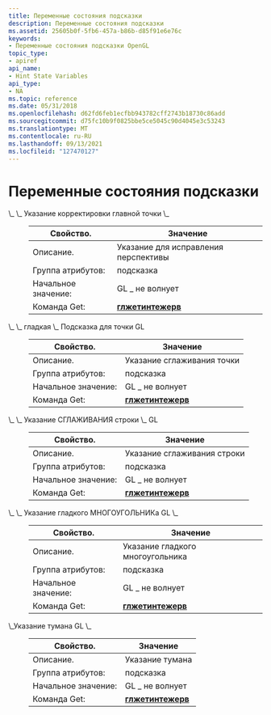 ```yaml
---
title: Переменные состояния подсказки
description: Переменные состояния подсказки
ms.assetid: 25605b0f-5fb6-457a-b86b-d85f91e6e76c
keywords:
- Переменные состояния подсказки OpenGL
topic_type:
- apiref
api_name:
- Hint State Variables
api_type:
- NA
ms.topic: reference
ms.date: 05/31/2018
ms.openlocfilehash: d62fd6feb1ecfbb943782cff2743b18730c86add
ms.sourcegitcommit: d75fc10b9f0825bbe5ce5045c90d4045e3c53243
ms.translationtype: MT
ms.contentlocale: ru-RU
ms.lasthandoff: 09/13/2021
ms.locfileid: "127470127"
---
```

# <a name="hint-state-variables"></a>Переменные состояния подсказки

<dl> <dt><span id="GL_PERSPECTIVE_CORRECTION_HINT"></span><span id="gl_perspective_correction_hint"></span>\_ \_ Указание корректировки главной точки \_</dt> <dd> 

| Свойство. | Значение |
|------------------|----------------------------------------|
| Описание.     | Указание для исправления перспективы            |
| Группа атрибутов: | подсказка                                   |
| Начальное значение:   | GL \_ не волнует                         |
| Команда Get:     | [**глжетинтежерв**](glgetintegerv.md) |



 

</dd> <dt><span id="GL_POINT_SMOOTH_HINT"></span><span id="gl_point_smooth_hint"></span>\_ \_ гладкая \_ Подсказка для точки GL</dt> <dd> 

| Свойство. | Значение |
|------------------|----------------------------------------------------------------------------------|
| Описание.     | Указание сглаживания точки                                                                |
| Группа атрибутов: | подсказка                                                                             |
| Начальное значение:   | GL \_ не волнует                                                                   |
| Команда Get:     | [**глжетинтежерв**](glgetbooleanv--glgetdoublev--glgetfloatv--glgetintegerv.md) |



 

</dd> <dt><span id="GL_LINE_SMOOTH_HINT"></span><span id="gl_line_smooth_hint"></span>\_ \_ Указание СГЛАЖИВАНИЯ строки \_ GL</dt> <dd> 

| Свойство. | Значение |
|------------------|----------------------------------------------------------------------------------|
| Описание.     | Указание сглаживания строки                                                                 |
| Группа атрибутов: | подсказка                                                                             |
| Начальное значение:   | GL \_ не волнует                                                                   |
| Команда Get:     | [**глжетинтежерв**](glgetbooleanv--glgetdoublev--glgetfloatv--glgetintegerv.md) |



 

</dd> <dt><span id="GL_POLYGON_SMOOTH_HINT"></span><span id="gl_polygon_smooth_hint"></span>\_ \_ Указание гладкого МНОГОУГОЛЬНИКа GL \_</dt> <dd> 

| Свойство. | Значение |
|------------------|----------------------------------------------------------------------------------|
| Описание.     | Указание гладкого многоугольника                                                              |
| Группа атрибутов: | подсказка                                                                             |
| Начальное значение:   | GL \_ не волнует                                                                   |
| Команда Get:     | [**глжетинтежерв**](glgetbooleanv--glgetdoublev--glgetfloatv--glgetintegerv.md) |



 

</dd> <dt><span id="GL_FOG_HINT"></span><span id="gl_fog_hint"></span>\_Указание тумана GL \_</dt> <dd> 

| Свойство. | Значение |
|------------------|----------------------------------------------------------------------------------|
| Описание.     | Указание тумана                                                                         |
| Группа атрибутов: | подсказка                                                                             |
| Начальное значение:   | GL \_ не волнует                                                                   |
| Команда Get:     | [**глжетинтежерв**](glgetbooleanv--glgetdoublev--glgetfloatv--glgetintegerv.md) |



 

</dd> </dl>

 

 




